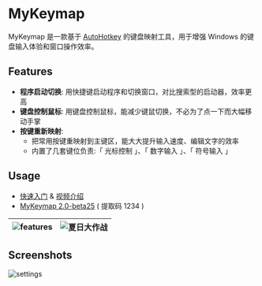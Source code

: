 # MyKeymap

MyKeymap 是一款基于 [AutoHotkey](https://www.autohotkey.com/) 的键盘映射工具，用于增强 Windows 的键盘输入体验和窗口操作效率。

## Features

- **程序启动切换**: 用快捷键启动程序和切换窗口，对比搜索型的启动器，效率更高
- **键盘控制鼠标**: 用键盘控制鼠标，能减少键鼠切换，不必为了点一下而大幅移动手掌
- **按键重新映射**: 
  - 把常用按键重映射到主键区，能大大提升输入速度、编辑文字的效率
  - 内置了几套键位负责:「 光标控制 」、「 数字输入 」、「 符号输入 」

## Usage

- [快速入门](https://xianyukang.com/MyKeymap.html#mykeymap-%E7%AE%80%E4%BB%8B) & [视频介绍](https://www.bilibili.com/video/BV1Sf4y1c7p8)
- [MyKeymap 2.0-beta25](https://wwqw.lanzouj.com/iB5YV1i034cj) ( 提取码 1234 )

| ![features](./doc/features.png) | ![夏日大作战](./doc/夏日大作战.gif) |
| ------------------------------- | ----------------------------------- |

## Screenshots
![settings](./doc/settings.png)
